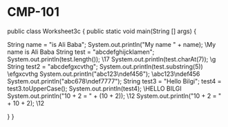 # CMP-101
public class Worksheet3c
{
  public static void main(String [] args)
  {
   
   String name = "is Ali Baba";
   System.out.println("My name " + name); \\My name is Ali Baba
   String test = "abcdefghijcklamen";
   System.out.println(test.length()); \\17
   System.out.println(test.charAt(7)); \\g
   String test2 = "abcdefgxcvthg"; 
   System.out.println(test.substring(5)) \\efgxcvthg
   System.out.println("abc123\ndef456"); \\abc123\ndef456
   System.out.println("abc678\\ndef7777");
   String test3 = "Hello Bilgi";
   test4 = test3.toUpperCase(); 
   System.out.println(test4); \\HELLO BILGI
   System.out.println("10 + 2 = " + (10 + 2)); \\12
   System.out.println("10 + 2 = " + 10 + 2);
  \\12

}
  }

